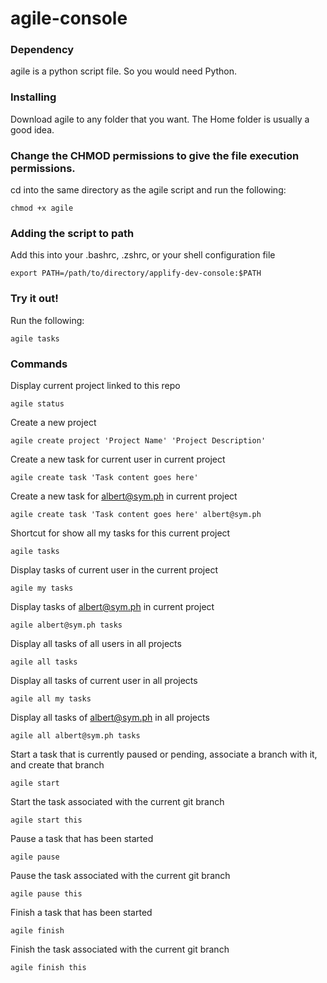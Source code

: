 agile-console
=============

### Dependency

agile is a python script file. So you would need Python.


### Installing

Download agile to any folder that you want. The Home folder is usually a good idea.


### Change the CHMOD permissions to give the file execution permissions.

cd into the same directory as the agile script and run the following:

```
chmod +x agile
```


### Adding the script to path

Add this into your .bashrc, .zshrc, or your shell configuration file

```
export PATH=/path/to/directory/applify-dev-console:$PATH
```


### Try it out!

Run the following:

```
agile tasks
```


### Commands


Display current project linked to this repo

```
agile status
```


Create a new project

```
agile create project 'Project Name' 'Project Description'
```


Create a new task for current user in current project

```
agile create task 'Task content goes here'
```


Create a new task for albert@sym.ph in current project

```
agile create task 'Task content goes here' albert@sym.ph
```


Shortcut for show all my tasks for this current project

```
agile tasks
```


Display tasks of current user in the current project

```
agile my tasks
```


Display tasks of albert@sym.ph in current project

```
agile albert@sym.ph tasks
```


Display all tasks of all users in all projects

```
agile all tasks
```


Display all tasks of current user in all projects

```
agile all my tasks
```


Display all tasks of albert@sym.ph in all projects

```
agile all albert@sym.ph tasks
```


Start a task that is currently paused or pending, associate a branch with it, and create that branch

```
agile start
```


Start the task associated with the current git branch

```
agile start this
```


Pause a task that has been started

```
agile pause
```


Pause the task associated with the current git branch

```
agile pause this
```


Finish a task that has been started

```
agile finish
```


Finish the task associated with the current git branch

```
agile finish this
```
